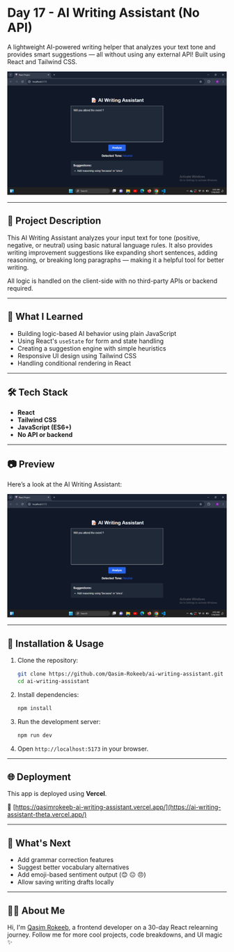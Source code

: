 
# Day 17 - AI Writing Assistant (No API)

A lightweight AI-powered writing helper that analyzes your text tone and provides smart suggestions — all without using any external API! Built using React and Tailwind CSS.

![App Preview](https://raw.githubusercontent.com/Qasim-Rokeeb/ai-writing-assistant/main/screenshot.png)

---

## 📘 Project Description

This AI Writing Assistant analyzes your input text for tone (positive, negative, or neutral) using basic natural language rules. It also provides writing improvement suggestions like expanding short sentences, adding reasoning, or breaking long paragraphs — making it a helpful tool for better writing.

All logic is handled on the client-side with no third-party APIs or backend required.

---

## 🚀 What I Learned

- Building logic-based AI behavior using plain JavaScript
- Using React's `useState` for form and state handling
- Creating a suggestion engine with simple heuristics
- Responsive UI design using Tailwind CSS
- Handling conditional rendering in React

---

## 🛠 Tech Stack

- **React**
- **Tailwind CSS**
- **JavaScript (ES6+)**
- **No API or backend**

---

## 📷 Preview

Here’s a look at the AI Writing Assistant:

![App Preview](https://raw.githubusercontent.com/Qasim-Rokeeb/ai-writing-assistant/main/screenshot.png)

---

## 🔧 Installation & Usage

1. Clone the repository:

   ```bash
   git clone https://github.com/Qasim-Rokeeb/ai-writing-assistant.git
   cd ai-writing-assistant


2. Install dependencies:

   ```bash
   npm install
   ```

3. Run the development server:

   ```bash
   npm run dev
   ```

4. Open `http://localhost:5173` in your browser.

---

## 🌐 Deployment

This app is deployed using **Vercel**.

🔗 [https://qasimrokeeb-ai-writing-assistant.vercel.app/](https://ai-writing-assistant-theta.vercel.app/)

---

## 🧠 What's Next

* Add grammar correction features
* Suggest better vocabulary alternatives
* Add emoji-based sentiment output (😊 😐 😠)
* Allow saving writing drafts locally

---

## 🙋🏽 About Me

Hi, I'm [Qasim Rokeeb](https://twitter.com/QasimRokeeb), a frontend developer on a 30-day React relearning journey.
Follow me for more cool projects, code breakdowns, and UI magic ✨

